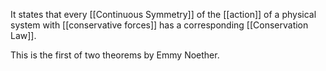 It states that every [[Continuous Symmetry]] of the [[action]] of a physical system with [[conservative forces]] has a corresponding [[Conservation Law]].

This is the first of two theorems by Emmy Noether.
